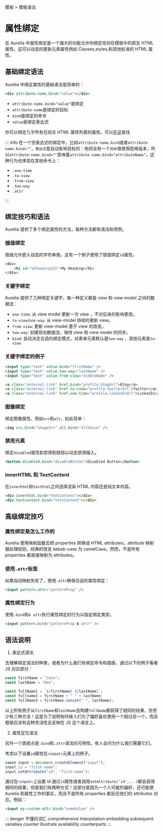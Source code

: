 模板 > 模板语法

# 属性绑定

在 Aurelia 中属性绑定是一个强大的功能允许你绑定任何在模板中的原生 HTML 属性。这可以动态的更新元素属性例如 Classes,styles,和其他标准的 HTML 属性。

## 基础绑定语法

Aurelia 中绑定属性的基础语法是简单的：

```html
<div attribute-name.bind="value"></div>
```

-   `attribute-name.bind="value"`是绑定
-   `attribute-name`是绑定的目标
-   `bind`是绑定的命令
-   `value`是绑定表达式

你可以绑定几乎所有在综合 HTML 属性列表的属性，可以[在这](https://developer.mozilla.org/en-US/docs/Web/HTML/Attributes)查找

::: info
在一个空表达式的绑定中，比如`attribute-name.bind`或者`attribute-name.bind=""`，`表达式`是自动影响目标的：他将会有一个`目标`值使用驼峰版本，所以`attribute-name.bind=""`意味着`attribute-name.bind="attributeName"`，这种行为也体现在其他命令上：

-   `.one-time`
-   `.to-view`
-   `.from-view`
-   `.two-way`
-   `.attr`

:::

## 绑定技巧和语法

Aurelia 提供了多个绑定属性的方法，每种方法都有语法和用例。

### 插值绑定

插值允许嵌入动态的字符串值，这有一个例子使用了插值绑定`id`属性。

```html
<div>
    <h1 id="${headingId}">My Heading</h1>
</div>
```

### 关键字绑定

Aurelia 提供了几种绑定关键字，每一种定义都是 view 和 view model 之间的数据流：

-   `one-time`: 从 view model 更新一次 view ，不对后来的影响更改。
-   `to-view`/`one-way`: 从 view-model 持续的更新 view。
-   `from-view`: 更新 view-model 基于 view 的改变。
-   `two-way`: 创建双向数据流，保持 view 和 view model 的同步。
-   `bind`: 自动决定合适的绑定模式，对表单元素默认是`two-way` ，其他元素是`to-view`

### 关键字绑定的例子

```html
<input type="text" value.bind="firstName" />
<input type="text" value.two-way="lastName" />
<input type="text" value.from-view="middleName" />

<a class="external-link" href.bind="profile.blogUrl">Blog</a>
<a class="external-link" href.to-view="profile.twitterUrl">Twitter</a>
<a class="external-link" href.one-time="profile.linkedInUrl">LinkedIn</a>
```

### 图像绑定

绑定图像属性，例如`src`和`alt`，如此简单：

```html
<img src.bind="imageSrc" alt.bind="altValue" />
```

### 禁用元素

绑定`disabled`属性到禁用到按钮以动态禁用输入。

```html
<button disabled.bind="disableButton">Disabled Button</button>
```

### innerHTML 和 TextContent

在`innerhtml`和`texthtml`之间选择渲染 HTML 内容还是纯文本内容。

```html
<div innerhtml.bind="htmlContent"></div>
<div textcontent.bind="textContent"></div>
```

## 高级绑定技巧

### 属性绑定是怎么工作的

Aurelia 使用映射函数去把 properties 转换成 HTML attributes。attribute 映射器处理规则，经典的改变 kebab-case 为 camelCase。然而，不是所有 properties 都直接映射为 attributes。

### 使用`.attr`标签

如果自动映射失败了，使用`.attr`确保合适的属性绑定：

```html
<input pattern.attr="patternProp" />
```

### 属性绑定行为

使用`.bind`和`& attr`执行属性绑定的行为以指定绑定类型。

```html
<input pattern.bind="patternProp & attr" />
```

## 语法说明

1. 表达式语法

去理解绑定语法的种类，或者为什么我们有绑定命令和插值，通过以下的例子看看 JS 对应部分：

```js
const firstName = "John";
const lastName = "Doe";

const fullName1 = `${firstName} ${lastName}`;
const fullname2 = firstName + " " + lastName;
const fullName3 = firstName.concat(" ", lastName);
```

以上所有例子从`firstName`和`lastName`去构建`fullName`都获得了相同的结果，但至少有三种方法！这是为了说明有时候人们为了偏好喜欢使用一个超过另一个，而且框架应该有这种灵活性去反映在 JS 这个语言上。

2. 属性定位语法

另外一个困惑点是`.bind`和`.attr`语法的可用性。有人会问为什么我们需要它们。

考虑以下设置`id`属性在`<input>`元素上的例子。

```js
const input = document.createElement("input");
input.id = "first-name";
input.setAttribute("id", "first-name");
```

通过在`<input>`上设置 id 通过`id`属性或者调用`setAttribute('id',...)`都会获得相同的结果，但是我们有两种方式！这部分是因为一个人可能的偏好，还可能使 Aurelia 和属性工作的事实，而且不是所有 properties 都反应他们的 attributes 对应。例如：

```html
<input my-custom-attr.bind="someValue" />
```

::: danger 不懂的词汇
comprehensive
Interpolation
embedding
subsequent
varieties
counter
illustrate
availability
counterparts
:::

